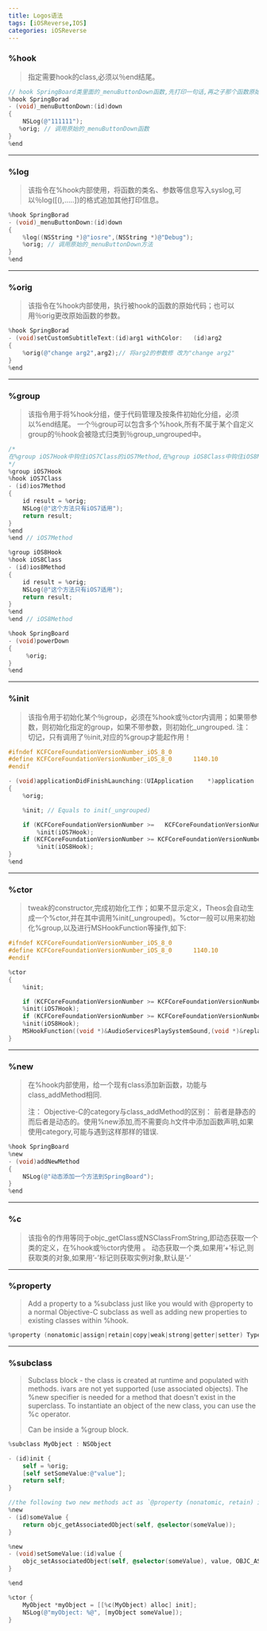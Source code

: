```yaml
---
title: Logos语法
tags: [iOSReverse,IOS]
categories: iOSReverse
---
```

### %hook

>指定需要hook的class,必须以％end结尾。

```objectivec
// hook SpringBoard类里面的_menuButtonDown函数,先打印一句话,再之子那个函数原始的操作
%hook SpringBorad
- (void)_menuButtonDown:(id)down
{
    NSLog(@"111111");
   %orig; // 调用原始的_menuButtonDown函数
}
%end
```

---
### %log

>该指令在%hook内部使用，将函数的类名、参数等信息写入syslog,可以％log([(),…..])的格式追加其他打印信息。

```objectivec
%hook SpringBorad
- (void)_menuButtonDown:(id)down
{
    %log((NSString *)@"iosre",(NSString *)@"Debug");
    %orig; // 调用原始的_menuButtonDown方法
}
%end
```

---
### %orig

>该指令在%hook内部使用，执行被hook的函数的原始代码；也可以用％orig更改原始函数的参数。

```objectivec
%hook SpringBorad
- (void)setCustomSubtitleText:(id)arg1 withColor:   (id)arg2
{
    %orig(@"change arg2",arg2);// 将arg2的参数修 改为"change arg2"
}
%end
```

---
### %group

>该指令用于将%hook分组，便于代码管理及按条件初始化分组，必须以%end结尾。 
一个％group可以包含多个%hook,所有不属于某个自定义group的％hook会被隐式归类到％group_ungrouped中。

```objectivec
/*
在%group iOS7Hook中钩住iOS7Class的iOS7Method,在%group iOS8Class中钩住iOS8Method函数,然后在%group _ungroup中钩住SpringBoard类的powerDown函数.
*/
%group iOS7Hook
%hook iOS7Class
- (id)ios7Method
{
    id result = %orig;
    NSLog(@"这个方法只有iOS7适用");
    return result;
}
%end
%end // iOS7Method

%group iOS8Hook
%hook iOS8Class
- (id)ios8Method
{
    id result = %orig;
    NSLog(@"这个方法只有iOS7适用");
    return result;
}
%end
%end // iOS8Method

%hook SpringBoard
- (void)powerDown
{
     %orig;
}
%end
```

---
### %init

>该指令用于初始化某个％group，必须在%hook或％ctor内调用；如果带参数，则初始化指定的group，如果不带参数，则初始化_ungrouped. 
注： 
切记，只有调用了％init,对应的%group才能起作用！

```objectivec
#ifndef KCFCoreFoundationVersionNumber_iOS_8_0
#define KCFCoreFoundationVersionNumber_iOS_8_0      1140.10
#endif

- (void)applicationDidFinishLaunching:(UIApplication    *)application
{
    %orig;

    %init; // Equals to init(_ungrouped)

    if (KCFCoreFoundationVersionNumber >=   KCFCoreFoundationVersionNumber_iOS_7_0 &&   KCFCoreFoundationVersionNumber >    KCFCoreFoundationVersionNumber_iOS_8_0)
        %init(iOS7Hook);
    if (KCFCoreFoundationVersionNumber >= KCFCoreFoundationVersionNumber_iOS_8_0)
        %init(iOS8Hook);
}
%end
```

---
### %ctor

>tweak的constructor,完成初始化工作；如果不显示定义，Theos会自动生成一个%ctor,并在其中调用%init(_ungrouped)。%ctor一般可以用来初始化%group,以及进行MSHookFunction等操作,如下:

```objectivec
#ifndef KCFCoreFoundationVersionNumber_iOS_8_0
#define KCFCoreFoundationVersionNumber_iOS_8_0      1140.10
#endif

%ctor
{
    %init;

    if (KCFCoreFoundationVersionNumber >= KCFCoreFoundationVersionNumber_iOS_7_0 && KCFCoreFoundationVersionNumber > KCFCoreFoundationVersionNumber_iOS_8_0)
    %init(iOS7Hook);
    if (KCFCoreFoundationVersionNumber >= KCFCoreFoundationVersionNumber_iOS_8_0)
    %init(iOS8Hook);
    MSHookFunction((void *)&AudioServicesPlaySystemSound,(void *)&replaced_AudioServerPlaySystemSound,(void **)&orginal_AudioServicesPlaySystemSound);
}
```

---
### %new

>在%hook内部使用，给一个现有class添加新函数，功能与class_addMethod相同.
>
>注： 
Objective-C的category与class_addMethod的区别： 
前者是静态的而后者是动态的。使用%new添加,而不需要向.h文件中添加函数声明,如果使用category,可能与遇到这样那样的错误.

```objectivec 
%hook SpringBoard
%new
- (void)addNewMethod
{
    NSLog(@"动态添加一个方法到SpringBoard");
}
%end
```

---
### %c 

>该指令的作用等同于objc_getClass或NSClassFromString,即动态获取一个类的定义，在%hook或％ctor内使用 。 动态获取一个类,如果用’+’标记,则获取类的对象,如果用’-’标记则获取实例对象,默认是’-’

---
### %property

>Add a property to a %subclass just like you would with @property to a normal Objective-C subclass as well as adding new properties to existing classes within %hook.

```objectivec 
%property (nonatomic|assign|retain|copy|weak|strong|getter|setter) Type name;
```

---
### %subclass

>Subclass block - the class is created at runtime and populated with methods. ivars are not yet supported (use associated objects). The %new specifier is needed for a method that doesn't exist in the superclass. To instantiate an object of the new class, you can use the %c operator.
>
>Can be inside a %group block.

```objectivec 
%subclass MyObject : NSObject

- (id)init {
    self = %orig;
    [self setSomeValue:@"value"];
    return self;
}

//the following two new methods act as `@property (nonatomic, retain) id someValue;`
%new
- (id)someValue {
    return objc_getAssociatedObject(self, @selector(someValue));
}

%new
- (void)setSomeValue:(id)value {
    objc_setAssociatedObject(self, @selector(someValue), value, OBJC_ASSOCIATION_RETAIN_NONATOMIC);
}

%end

%ctor {
    MyObject *myObject = [[%c(MyObject) alloc] init];
    NSLog(@"myObject: %@", [myObject someValue]);
}
```